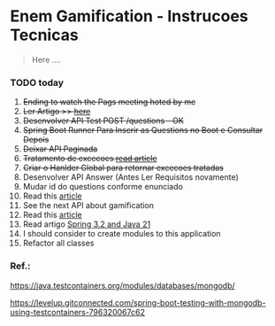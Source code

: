 
# Enem Gamification - Instrucoes Tecnicas

> Here ....

### TODO today

1. ~~Ending to watch the Pags meeting hoted by me~~
2. ~~Ler Artigo >> [here](https://medium.com/livelo/integra%C3%A7%C3%A3o-com-testcontainers-no-springboot-3-1-c1aaeec57615)~~
3. ~~Desenvolver API Test POST /questions - OK~~
4. ~~Spring Boot Runner Para Inserir as Questions no Boot e Consultar Depois~~
5. ~~Deixar API Paginada~~ 
6. ~~Tratamento de excecoes [read article](https://deviniciative.wordpress.com/2023/02/17/spring-boot-3-melhorando-suas-exceptions-com-problem-details/)~~
7. ~~Criar o Hanlder Global para retornar excecoes tratadas~~
6. Desenvolver API Answer (Antes Ler Requisitos novamente)
7. Mudar id do questions conforme enunciado
7. Read this [article](https://levelup.gitconnected.com/spring-boot-testing-with-mongodb-using-testcontainers-796320067c62) 
8. See the next API about gamification
9. Read this [article](https://softwaremill.com/do-you-still-need-testcontainers-with-spring-boot-3-1/) 
9. Read artigo [Spring 3.2 and Java 21](https://www.unlogged.io/post/migrating-from-java-8-11-to-java-21-and-spring-boot-2-to-the-latest-spring-boot-3-2)
10. I should consider to create modules to this application 
11. Refactor all classes

### Ref.:

https://java.testcontainers.org/modules/databases/mongodb/    


https://levelup.gitconnected.com/spring-boot-testing-with-mongodb-using-testcontainers-796320067c62

